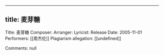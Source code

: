 
---
title: 麦芽糖
---
Title: 麦芽糖
Composer: 
Arranger: 
Lyricist: 
Release Date: 2005-11-01
Performers: [[周杰伦]]
Plagiarism allegation:
[[undefined]]

Comments:
null
